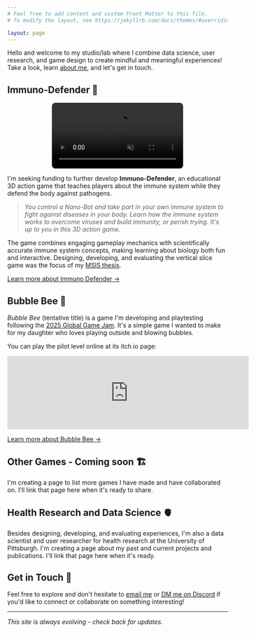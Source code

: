 ```yaml
---
# Feel free to add content and custom Front Matter to this file.
# To modify the layout, see https://jekyllrb.com/docs/themes/#overriding-theme-defaults

layout: page
---
```


Hello and welcome to my studio/lab where I combine data science, user research, and game design to create mindful and meaningful experiences! Take a look, learn [about me](/about_me/), and let's get in touch.

## Immuno-Defender 🦠

<div style="display: flex; justify-content: center; align-items: center; margin-bottom: 1em;">
    <video src="/assets/images/immunodefender_demo.mov" controls  loop muted playsinline style="max-width: 100%; height: auto; border-radius: 8px;"></video>
</div>
   
I'm seeking funding to further develop **Immuno-Defender**, an educational 3D action game that teaches players about the immune system while they defend the body against pathogens. 

> *You control a Nano-Bot and take part in your own immune system to fight against diseases in your body. Learn how the immune system works to overcome viruses and build immunity, or perish trying. It's up to you in this 3D action game.*

The game combines engaging gameplay mechanics with scientifically accurate immune system concepts, making learning about biology both fun and interactive. Designing, developing, and evaluating the vertical slice game was the focus of my <a href="http://d-scholarship.pitt.edu/id/eprint/45354" target="_blank">MSIS thesis</a>.

[Learn more about Immuno Defender →](/immunodefender/)

## Bubble Bee 🐝

*Bubble Bee* (tentative title) is a game I'm developing and playtesting following the [2025 Global Game Jam](https://globalgamejam.org/games/2025/bubble-bee-8-2). It's a simple game I wanted to make for my daughter who loves playing outside and blowing bubbles.

You can play the pilot level online at its itch.io page:
<iframe frameborder="0" src="https://itch.io/embed/3270844" width="552" height="167"><a href="https://andybyte.itch.io/bubble-bee">Bubble Bee by Andybyte</a></iframe>

[Learn more about Bubble Bee →](/beegame/)

## Other Games - Coming soon 🏗️

I'm creating a page to list more games I have made and have collaborated on. I'll link that page here when it's ready to share.

## Health Research and Data Science 🫀

Besides designing, developing, and evaluating experiences, I'm also a data scientist and user researcher for health research at the University of Pittsburgh. I'm creating a page about my past and current projects and publications. I'll link that page here when it's ready.

## Get in Touch 💬

Feel free to explore and don't hesitate to [email me](mailto:andybytesmail@gmail.com) or [DM me on Discord](https://discord.com/users/andybyte) if you'd like to connect or collaborate on something interesting!

---

*This site is always evolving - check back for updates.*